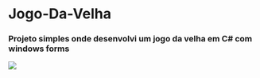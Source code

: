 # Jogo-Da-Velha
 
### Projeto simples onde desenvolvi um jogo da velha em C# com windows forms
<img src="https://github-readme-stats.vercel.app/api/top-langs/?username=roux3&layout=compact&langs_count=8&theme=chartreuse-dark">
